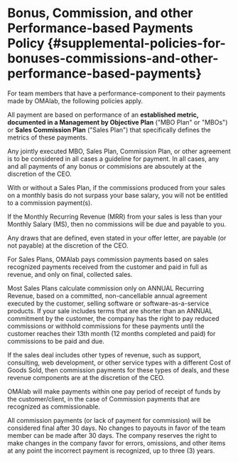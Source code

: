 # Bonus, Commission, and other Performance-based Payments Policy {#supplemental-policies-for-bonuses-commissions-and-other-performance-based-payments}

For team members that have a performance-component to their payments made by OMAlab, the following policies apply.

All payment are based on performance of an **established metric, documented in a Management by Objective Plan** \("MBO Plan" or "MBOs"\) or **Sales Commission Plan** \("Sales Plan"\) that specifically defines the metrics of these payments.

Any jointly executed MBO, Sales Plan, Commission Plan, or other agreement is to be considered in all cases a guideline for payment. In all cases, any and all payments of any bonus or commisions are absoutely at the discretion of the CEO.

With or without a Sales Plan, if the commissions produced from your sales on a monthly basis do not surpass your base salary, you will not be entitled to a commission payment\(s\).

If the Monthly Recurring Revenue \(MRR\) from your sales is less than your Monthly Salary \(MS\), then no commissions will be due and payable to you.

Any draws that are defined, even stated in your offer letter, are payable \(or not payable\) at the discretion of the CEO.

For Sales Plans, OMAlab pays commission payments based on sales recognized payments received from the customer and paid in full as revenue, and only on final, collected sales.

Most Sales Plans calculate commission only on ANNUAL Recurring Revenue, based on a committed, non-cancellable annual agreement executed by the customer, selling software or software-as-a-service products. If your sale includes terms that are shorter than an ANNUAL commitment by the customer, the company has the right to pay reduced commissions or withhold commissions for these payments until the customer reaches their 13th month \(12 months completed and paid\) for commissions to be paid and due.

If the sales deal includes other types of revenue, such as support, consulting, web development, or other service types with a different Cost of Goods Sold, then commission payments for these types of deals, and these revenue components are at the discretion of the CEO.

OMAlab will make payments within one pay period of receipt of funds by the customer/client, in the case of Commission payments that are recognized as commissionable.

All commission payments \(or lack of payment for commission\) will be considered final after 30 days. No changes to payouts in favor of the team member can be made after 30 days. The company reserves the right to make changes in the company favor for errors, omissions, and other items at any point the incorrect payment is recognized, up to three \(3\) years.

